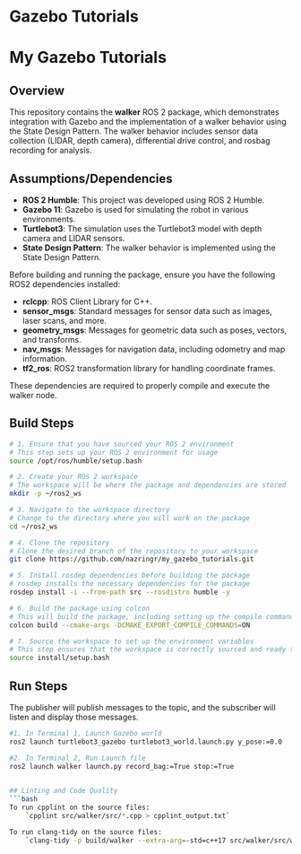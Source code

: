 # Gazebo Tutorials
# My Gazebo Tutorials

## Overview

This repository contains the **walker** ROS 2 package, which demonstrates integration with Gazebo and the implementation of a walker behavior using the State Design Pattern. The walker behavior includes sensor data collection (LIDAR, depth camera), differential drive control, and rosbag recording for analysis.

## Assumptions/Dependencies

- **ROS 2 Humble**: This project was developed using ROS 2 Humble.
- **Gazebo 11**: Gazebo is used for simulating the robot in various environments.
- **Turtlebot3**: The simulation uses the Turtlebot3 model with depth camera and LIDAR sensors.
- **State Design Pattern**: The walker behavior is implemented using the State Design Pattern.

Before building and running the package, ensure you have the following ROS2 dependencies installed:

- **rclcpp**: ROS Client Library for C++.
- **sensor_msgs**: Standard messages for sensor data such as images, laser scans, and more.
- **geometry_msgs**: Messages for geometric data such as poses, vectors, and transforms.
- **nav_msgs**: Messages for navigation data, including odometry and map information.
- **tf2_ros**: ROS2 transformation library for handling coordinate frames.

These dependencies are required to properly compile and execute the walker node.


## Build Steps

```bash
# 1. Ensure that you have sourced your ROS 2 environment
# This step sets up your ROS 2 environment for usage
source /opt/ros/humble/setup.bash

# 2. Create your ROS 2 workspace
# The workspace will be where the package and dependencies are stored
mkdir -p ~/ros2_ws

# 3. Navigate to the workspace directory
# Change to the directory where you will work on the package
cd ~/ros2_ws

# 4. Clone the repository
# Clone the desired branch of the repository to your workspace
git clone https://github.com/nazringr/my_gazebo_tutorials.git 

# 5. Install rosdep dependencies before building the package
# rosdep installs the necessary dependencies for the package
rosdep install -i --from-path src --rosdistro humble -y

# 6. Build the package using colcon
# This will build the package, including setting up the compile commands for IDEs
colcon build --cmake-args -DCMAKE_EXPORT_COMPILE_COMMANDS=ON

# 7. Source the workspace to set up the environment variables
# This step ensures that the workspace is correctly sourced and ready to use
source install/setup.bash
```

## Run Steps

The publisher will publish messages to the topic, and the subscriber will listen and display those messages.

```bash
#1. In Terminal 1, Launch Gazebo world 
ros2 launch turtlebot3_gazebo turtlebot3_world.launch.py y_pose:=0.0

#2. In Terminal 2, Run Launch file
ros2 launch walker launch.py record_bag:=True stop:=True

   
## Linting and Code Quality
```bash
To run cpplint on the source files:
    `cpplint src/walker/src/*.cpp > cpplint_output.txt`

To run clang-tidy on the source files:
    `clang-tidy -p build/walker --extra-arg=-std=c++17 src/walker/src/walker.cpp src/walker/include/walker.hpp`
```